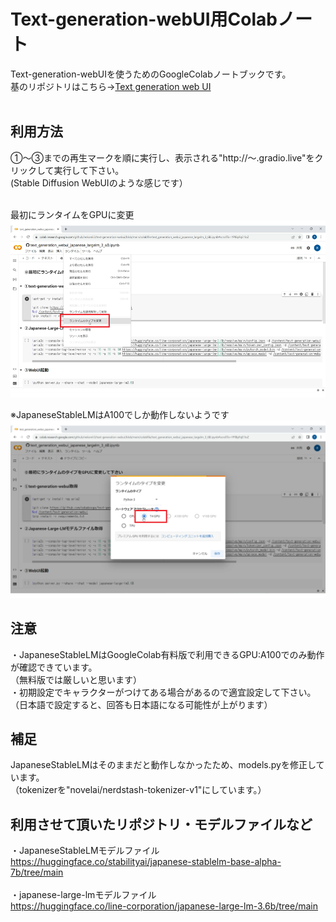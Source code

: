 # Text-generation-webUI用Colabノート
 Text-generation-webUIを使うためのGoogleColabノートブックです。<br>
基のリポジトリはこちら→[Text generation web UI](https://github.com/oobabooga/text-generation-webui)
<br><br>

## 利用方法

①～③までの再生マークを順に実行し、表示される"http://～.gradio.live"をクリックして実行して下さい。<br>
(Stable Diffusion WebUIのような感じです）
<br><br>

最初にランタイムをGPUに変更
![](images/s-1-1.png)

※JapaneseStableLMはA100でしか動作しないようです
![](images/1-2.png)



## 注意
・JapaneseStableLMはGoogleColab有料版で利用できるGPU:A100でのみ動作が確認できています。<br>
（無料版では厳しいと思います）<br>
・初期設定でキャラクターがつけてある場合があるので適宜設定して下さい。<br>
（日本語で設定すると、回答も日本語になる可能性が上がります）


## 補足
JapaneseStableLMはそのままだと動作しなかったため、models.pyを修正しています。<br>
（tokenizerを"novelai/nerdstash-tokenizer-v1"にしています。）

## 利用させて頂いたリポジトリ・モデルファイルなど

・JapaneseStableLMモデルファイル<br>
https://huggingface.co/stabilityai/japanese-stablelm-base-alpha-7b/tree/main
<br><br>
・japanese-large-lmモデルファイル<br>
https://huggingface.co/line-corporation/japanese-large-lm-3.6b/tree/main